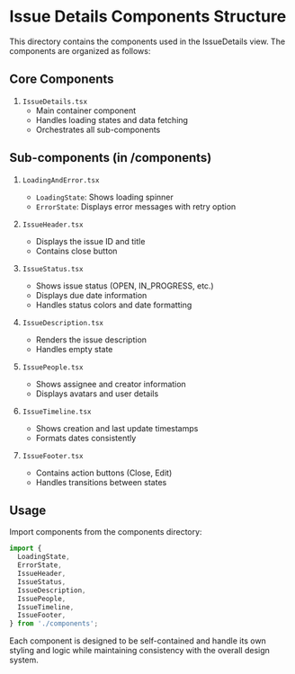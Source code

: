 # Issue Details Components Structure

This directory contains the components used in the IssueDetails view. The components are organized as follows:

## Core Components

1. `IssueDetails.tsx`
   - Main container component
   - Handles loading states and data fetching
   - Orchestrates all sub-components

## Sub-components (in /components)

1. `LoadingAndError.tsx`
   - `LoadingState`: Shows loading spinner
   - `ErrorState`: Displays error messages with retry option

2. `IssueHeader.tsx`
   - Displays the issue ID and title
   - Contains close button

3. `IssueStatus.tsx`
   - Shows issue status (OPEN, IN_PROGRESS, etc.)
   - Displays due date information
   - Handles status colors and date formatting

4. `IssueDescription.tsx`
   - Renders the issue description
   - Handles empty state

5. `IssuePeople.tsx`
   - Shows assignee and creator information
   - Displays avatars and user details

6. `IssueTimeline.tsx`
   - Shows creation and last update timestamps
   - Formats dates consistently

7. `IssueFooter.tsx`
   - Contains action buttons (Close, Edit)
   - Handles transitions between states

## Usage

Import components from the components directory:

```typescript
import {
  LoadingState,
  ErrorState,
  IssueHeader,
  IssueStatus,
  IssueDescription,
  IssuePeople,
  IssueTimeline,
  IssueFooter,
} from './components';
```

Each component is designed to be self-contained and handle its own styling and logic while maintaining consistency with the overall design system.